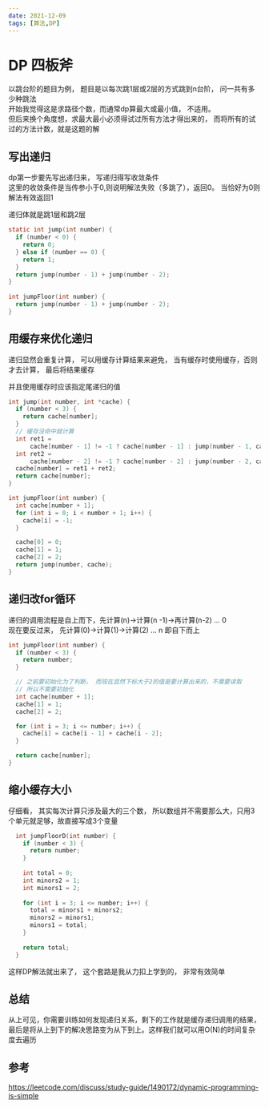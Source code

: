 ```yaml
---
date: 2021-12-09
tags: [算法,DP]
---
```


# DP 四板斧

以跳台阶的题目为例， 题目是以每次跳1层或2层的方式跳到n台阶， 问一共有多少种跳法  
开始我觉得这是求路径个数，而通常dp算最大或最小值， 不适用。   
但后来换个角度想，求最大最小必须得试过所有方法才得出来的， 而将所有的试过的方法计数，就是这题的解

## 写出递归

dp第一步要先写出递归来， 写递归得写收敛条件  
这里的收敛条件是当传参小于0,则说明解法失败（多跳了），返回0。 当恰好为0则解法有效返回1  

递归体就是跳1层和跳2层

```c
static int jump(int number) {
  if (number < 0) {
    return 0;
  } else if (number == 0) {
    return 1;
  }
  return jump(number - 1) + jump(number - 2);
}
  
int jumpFloor(int number) { 
  return jump(number - 1) + jump(number - 2); 
}
```

## 用缓存来优化递归

递归显然会重复计算， 可以用缓存计算结果来避免， 当有缓存时使用缓存，否则才去计算， 最后将结果缓存  

并且使用缓存时应该指定尾递归的值

```c
int jump(int number, int *cache) {
  if (number < 3) {
    return cache[number];
  }
  // 缓存没命中就计算
  int ret1 =
      cache[number - 1] != -1 ? cache[number - 1] : jump(number - 1, cache);
  int ret2 =
      cache[number - 2] != -1 ? cache[number - 2] : jump(number - 2, cache);
  cache[number] = ret1 + ret2;
  return cache[number];
}

int jumpFloor(int number) {
  int cache[number + 1];
  for (int i = 0; i < number + 1; i++) {
    cache[i] = -1;
  }

  cache[0] = 0;
  cache[1] = 1;
  cache[2] = 2;
  return jump(number, cache);
}
```

## 递归改for循环

递归的调用流程是自上而下，先计算(n)->计算(n -1)->再计算(n-2) ... 0  
现在要反过来， 先计算(0)->计算(1)->计算(2) ... n 
即自下而上

```c
int jumpFloor(int number) {
  if (number < 3) {
    return number;
  }

  // 之前要初始化为了判断， 而现在显然下标大于2的值是要计算出来的，不需要读取  
  // 所以不需要初始化
  int cache[number + 1];
  cache[1] = 1;
  cache[2] = 2;

  for (int i = 3; i <= number; i++) {
    cache[i] = cache[i - 1] + cache[i - 2];
  }

  return cache[number];
}
```

## 缩小缓存大小

仔细看， 其实每次计算只涉及最大的三个数， 所以数组并不需要那么大，只用3个单元就足够，故直接写成3个变量

```c
  int jumpFloorD(int number) {
    if (number < 3) {
      return number;
    }
  
    int total = 0;
    int minors2 = 1;
    int minors1 = 2;
  
    for (int i = 3; i <= number; i++) {
      total = minors1 + minors2;
      minors2 = minors1;
      minors1 = total;
    }
  
    return total;
  }
```

这样DP解法就出来了， 这个套路是我从力扣上学到的， 非常有效简单

## 总结

从上可见，你需要训练如何发现递归关系，剩下的工作就是缓存递归调用的结果，最后是将从上到下的解决思路变为从下到上。这样我们就可以用O(N)的时间复杂度去遍历  

## 参考

https://leetcode.com/discuss/study-guide/1490172/dynamic-programming-is-simple
